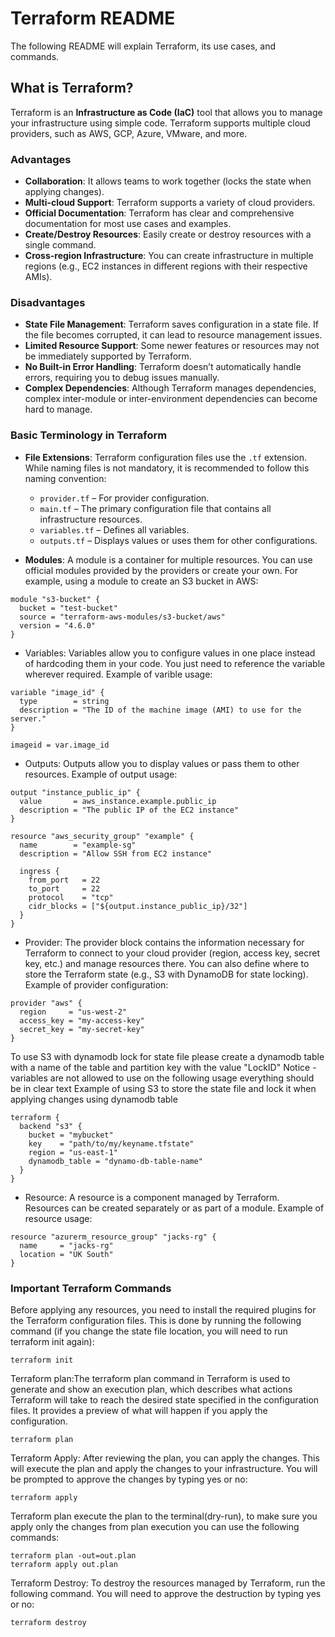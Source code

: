 # Terraform README

The following README will explain Terraform, its use cases, and commands.

## What is Terraform?

Terraform is an **Infrastructure as Code (IaC)** tool that allows you to manage your infrastructure using simple code. Terraform supports multiple cloud providers, such as AWS, GCP, Azure, VMware, and more.

### Advantages
- **Collaboration**: It allows teams to work together (locks the state when applying changes).
- **Multi-cloud Support**: Terraform supports a variety of cloud providers.
- **Official Documentation**: Terraform has clear and comprehensive documentation for most use cases and examples.
- **Create/Destroy Resources**: Easily create or destroy resources with a single command.
- **Cross-region Infrastructure**: You can create infrastructure in multiple regions (e.g., EC2 instances in different regions with their respective AMIs).

### Disadvantages
- **State File Management**: Terraform saves configuration in a state file. If the file becomes corrupted, it can lead to resource management issues.
- **Limited Resource Support**: Some newer features or resources may not be immediately supported by Terraform.
- **No Built-in Error Handling**: Terraform doesn’t automatically handle errors, requiring you to debug issues manually.
- **Complex Dependencies**: Although Terraform manages dependencies, complex inter-module or inter-environment dependencies can become hard to manage.

### Basic Terminology in Terraform

- **File Extensions**: Terraform configuration files use the `.tf` extension. While naming files is not mandatory, it is recommended to follow this naming convention:
  - `provider.tf` – For provider configuration.
  - `main.tf` – The primary configuration file that contains all infrastructure resources.
  - `variables.tf` – Defines all variables.
  - `outputs.tf` – Displays values or uses them for other configurations.

- **Modules**: A module is a container for multiple resources. You can use official modules provided by the providers or create your own. For example, using a module to create an S3 bucket in AWS:

```hcl
module "s3-bucket" {
  bucket = "test-bucket"
  source = "terraform-aws-modules/s3-bucket/aws"
  version = "4.6.0"
}
```
- Variables: Variables allow you to configure values in one place instead of hardcoding them in your code. You just need to reference the variable wherever required.
Example of varible usage:
```
variable "image_id" {
  type        = string
  description = "The ID of the machine image (AMI) to use for the server."
}

imageid = var.image_id

```
- Outputs: Outputs allow you to display values or pass them to other resources.
Example of output usage:
```
output "instance_public_ip" {
  value       = aws_instance.example.public_ip
  description = "The public IP of the EC2 instance"
}

resource "aws_security_group" "example" {
  name        = "example-sg"
  description = "Allow SSH from EC2 instance"

  ingress {
    from_port   = 22
    to_port     = 22
    protocol    = "tcp"
    cidr_blocks = ["${output.instance_public_ip}/32"]
  }
}
```
- Provider: The provider block contains the information necessary for Terraform to connect to your cloud provider (region, access key, secret key, etc.) and manage resources there. You can also define where to store the Terraform state (e.g., S3 with DynamoDB for state locking).
Example of provider configuration:
```
provider "aws" {
  region     = "us-west-2"
  access_key = "my-access-key"
  secret_key = "my-secret-key"
}
```
To use S3 with dynamodb lock for state file please create a dynamodb table with a name of the table and partition key with the value "LockID"
Notice - variables are not allowed to use on the following usage everything should be in clear text
Example of using S3 to store the state file and lock it when applying changes using dynamodb table
```
terraform {
  backend "s3" {
    bucket = "mybucket"
    key    = "path/to/my/keyname.tfstate"
    region = "us-east-1"
    dynamodb_table = "dynamo-db-table-name"
  }
}
```
- Resource: A resource is a component managed by Terraform. Resources can be created separately or as part of a module.
Example of resource usage:
```
resource "azurerm_resource_group" "jacks-rg" {
  name     = "jacks-rg"
  location = "UK South"
}
```
### Important Terraform Commands
Before applying any resources, you need to install the required plugins for the Terraform configuration files. This is done by running the following command (if you change the state file location, you will need to run terraform init again):
```
terraform init
```
Terraform plan:The terraform plan command in Terraform is used to generate and show an execution plan, which describes what actions Terraform will take to reach the desired state specified in the configuration files. It provides a preview of what will happen if you apply the configuration.
```
terraform plan
```
Terraform Apply: After reviewing the plan, you can apply the changes. This will execute the plan and apply the changes to your infrastructure. You will be prompted to approve the changes by typing yes or no:
```
terraform apply
```
Terraform plan execute the plan to the terminal(dry-run), to make sure you apply only the changes from plan execution you can use the following commands:
```
terraform plan -out=out.plan
terraform apply out.plan
```
Terraform Destroy: To destroy the resources managed by Terraform, run the following command. You will need to approve the destruction by typing yes or no:
```
terraform destroy
```
